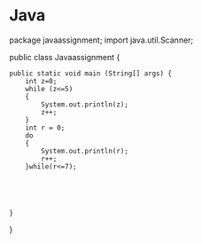 # Java
package javaassignment;
import java.util.Scanner;

public class Javaassignment {

	public static void main (String[] args) {
		int z=0;
		while (z<=5)
		{
			System.out.println(z);
			z++;
		}
		int r = 0;
		do
		{
			System.out.println(r);
			r++;
		}while(r<=7);
		
		
				 
			

	}

}
